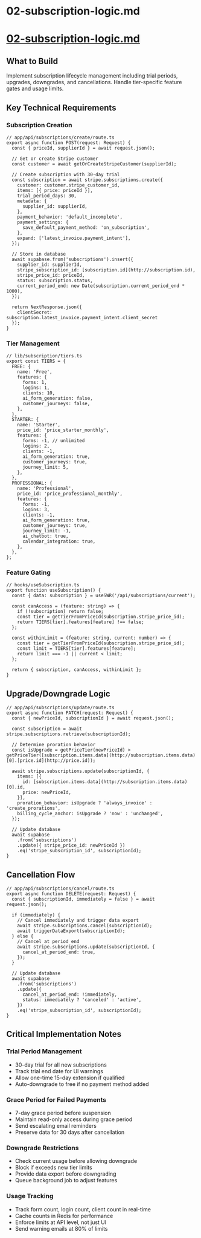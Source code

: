 # 02-subscription-logic.md

# [02-subscription-logic.md](http://02-subscription-logic.md)

## What to Build

Implement subscription lifecycle management including trial periods, upgrades, downgrades, and cancellations. Handle tier-specific feature gates and usage limits.

## Key Technical Requirements

### Subscription Creation

```
// app/api/subscriptions/create/route.ts
export async function POST(request: Request) {
  const { priceId, supplierId } = await request.json();
  
  // Get or create Stripe customer
  const customer = await getOrCreateStripeCustomer(supplierId);
  
  // Create subscription with 30-day trial
  const subscription = await stripe.subscriptions.create({
    customer: customer.stripe_customer_id,
    items: [{ price: priceId }],
    trial_period_days: 30,
    metadata: {
      supplier_id: supplierId,
    },
    payment_behavior: 'default_incomplete',
    payment_settings: {
      save_default_payment_method: 'on_subscription',
    },
    expand: ['latest_invoice.payment_intent'],
  });
  
  // Store in database
  await supabase.from('subscriptions').insert({
    supplier_id: supplierId,
    stripe_subscription_id: [subscription.id](http://subscription.id),
    stripe_price_id: priceId,
    status: subscription.status,
    current_period_end: new Date(subscription.current_period_end * 1000),
  });
  
  return NextResponse.json({ 
    clientSecret: subscription.latest_invoice.payment_intent.client_secret 
  });
}
```

### Tier Management

```
// lib/subscription/tiers.ts
export const TIERS = {
  FREE: {
    name: 'Free',
    features: {
      forms: 1,
      logins: 1,
      clients: 10,
      ai_form_generation: false,
      customer_journeys: false,
    },
  },
  STARTER: {
    name: 'Starter',
    price_id: 'price_starter_monthly',
    features: {
      forms: -1, // unlimited
      logins: 2,
      clients: -1,
      ai_form_generation: true,
      customer_journeys: true,
      journey_limit: 5,
    },
  },
  PROFESSIONAL: {
    name: 'Professional',
    price_id: 'price_professional_monthly',
    features: {
      forms: -1,
      logins: 3,
      clients: -1,
      ai_form_generation: true,
      customer_journeys: true,
      journey_limit: -1,
      ai_chatbot: true,
      calendar_integration: true,
    },
  },
};
```

### Feature Gating

```
// hooks/useSubscription.ts
export function useSubscription() {
  const { data: subscription } = useSWR('/api/subscriptions/current');
  
  const canAccess = (feature: string) => {
    if (!subscription) return false;
    const tier = getTierFromPriceId(subscription.stripe_price_id);
    return TIERS[tier].features[feature] !== false;
  };
  
  const withinLimit = (feature: string, current: number) => {
    const tier = getTierFromPriceId(subscription.stripe_price_id);
    const limit = TIERS[tier].features[feature];
    return limit === -1 || current < limit;
  };
  
  return { subscription, canAccess, withinLimit };
}
```

## Upgrade/Downgrade Logic

```
// app/api/subscriptions/update/route.ts
export async function PATCH(request: Request) {
  const { newPriceId, subscriptionId } = await request.json();
  
  const subscription = await stripe.subscriptions.retrieve(subscriptionId);
  
  // Determine proration behavior
  const isUpgrade = getPriceTier(newPriceId) > getPriceTier([subscription.items.data](http://subscription.items.data)[0].[price.id](http://price.id));
  
  await stripe.subscriptions.update(subscriptionId, {
    items: [{
      id: [subscription.items.data](http://subscription.items.data)[0].id,
      price: newPriceId,
    }],
    proration_behavior: isUpgrade ? 'always_invoice' : 'create_prorations',
    billing_cycle_anchor: isUpgrade ? 'now' : 'unchanged',
  });
  
  // Update database
  await supabase
    .from('subscriptions')
    .update({ stripe_price_id: newPriceId })
    .eq('stripe_subscription_id', subscriptionId);
}
```

## Cancellation Flow

```
// app/api/subscriptions/cancel/route.ts
export async function DELETE(request: Request) {
  const { subscriptionId, immediately = false } = await request.json();
  
  if (immediately) {
    // Cancel immediately and trigger data export
    await stripe.subscriptions.cancel(subscriptionId);
    await triggerDataExport(subscriptionId);
  } else {
    // Cancel at period end
    await stripe.subscriptions.update(subscriptionId, {
      cancel_at_period_end: true,
    });
  }
  
  // Update database
  await supabase
    .from('subscriptions')
    .update({ 
      cancel_at_period_end: !immediately,
      status: immediately ? 'canceled' : 'active',
    })
    .eq('stripe_subscription_id', subscriptionId);
}
```

## Critical Implementation Notes

### Trial Period Management

- 30-day trial for all new subscriptions
- Track trial end date for UI warnings
- Allow one-time 15-day extension if qualified
- Auto-downgrade to free if no payment method added

### Grace Period for Failed Payments

- 7-day grace period before suspension
- Maintain read-only access during grace period
- Send escalating email reminders
- Preserve data for 30 days after cancellation

### Downgrade Restrictions

- Check current usage before allowing downgrade
- Block if exceeds new tier limits
- Provide data export before downgrading
- Queue background job to adjust features

### Usage Tracking

- Track form count, login count, client count in real-time
- Cache counts in Redis for performance
- Enforce limits at API level, not just UI
- Send warning emails at 80% of limits